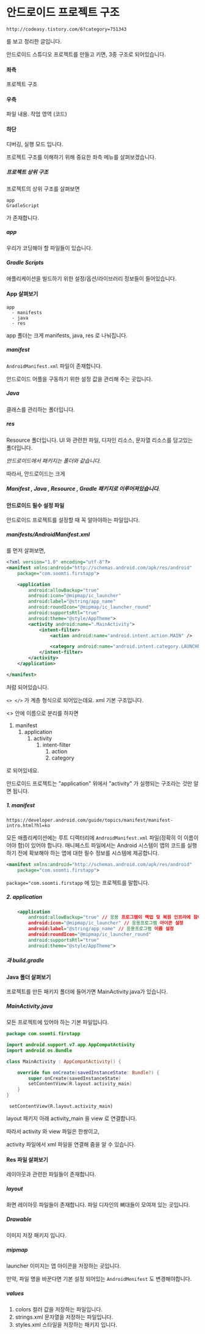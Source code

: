 # 안드로이드 프로젝트 구조

```
http://codeasy.tistory.com/6?category=751343
```

를 보고 정리한 글입니다.



안드로이드 스튜디오 프로젝트를 만들고 키면, 3중 구조로 되어있습니다.

#### 좌측

프로젝트 구조

#### 우측

파일 내용. 작업 영역 (코드)

#### 하단

디버깅, 실행 모드 입니다.



프로젝트 구조를 이해하기 위해 중요한 좌측 메뉴를 살펴보겠습니다.

##### 프로젝트 상위 구조

프로젝트의 상위 구조를 살펴보면 

```
app
GradleScript
```

가 존재합니다.

##### app

우리가 코딩해야 할 파일들이 있습니다.

##### Gradle Scripts

애플리케이션을 빌드하기 위한 설정/옵션/라이브러리 정보들이 들어있습니다.



#### App 살펴보기

```
app
  - manifests
  - java
  - res
```

app 폴더는 크게 manifests, java, res 로 나눠집니다.

##### manifest

`AndroidManifest.xml` 파일이 존재합니다. 

안드로이드 어플을 구동하기 위한 설정 값을 관리해 주는 곳입니다.

##### Java

클래스를 관리하는 폴더입니다.

##### res

Resource 폴더입니다. UI 와 관련한 파일, 디자인 리소스, 문자열 리소스를 담고있는 폴더입니다. 

*안드로이드에서 패키지는 폴더와 같습니다.*



따라서, 안드로이드는 크게

##### Manifest , Java , Resource , Gradle 패키지로 이루어져있습니다.



#### 안드로이드 필수 설정 파일

안드로이드 프로젝트를 설정할 때 꼭 알아야하는 파일입니다.

##### manifests/AndroidManifest.xml 

를 먼저 살펴보면,

```xml
<?xml version="1.0" encoding="utf-8"?>
<manifest xmlns:android="http://schemas.android.com/apk/res/android"
    package="com.soomti.firstapp">

    <application
        android:allowBackup="true"
        android:icon="@mipmap/ic_launcher"
        android:label="@string/app_name"
        android:roundIcon="@mipmap/ic_launcher_round"
        android:supportsRtl="true"
        android:theme="@style/AppTheme">
        <activity android:name=".MainActivity">
            <intent-filter>
                <action android:name="android.intent.action.MAIN" />

                <category android:name="android.intent.category.LAUNCHER" />
            </intent-filter>
        </activity>
    </application>

</manifest>
```

처럼 되어있습니다.

`<> </>` 가 계층 형식으로 되어있는데요. xml 기본 구조입니다.

<> 안에 이름으로 분리를 하자면 

1. manifest
   1. application
      1. activity
         1. intent-filter
            1. action
            2. category

로 되어있네요. 

안드로이드 프로젝트는 "application" 위에서 "activity" 가 실행되는 구조라는 것만 알면 됩니다. 

##### 1. manifest

```
https://developer.android.com/guide/topics/manifest/manifest-intro.html?hl=ko
```

모든 애플리케이션에는 루트 디렉터리에 `AndroidManifest.xml` 파일(정확히 이 이름이어야 함)이 있어야 합니다. 매니페스트 파일에서는 Android 시스템이 앱의 코드를 실행하기 전에 확보해야 하는 앱에 대한 필수 정보를 시스템에 제공합니다.

```xml
<manifest xmlns:android="http://schemas.android.com/apk/res/android"
    package="com.soomti.firstapp">
```

`package="com.soomti.firstapp`  에 있는 프로젝트를 말합니다.

##### 2. application

```xml
    <application
        android:allowBackup="true" // 응용 프로그램이 백업 및 복원 인프라에 참여할 수 있는지 여부. 
        android:icon="@mipmap/ic_launcher" // 응용프로그램 아이콘 설정 
        android:label="@string/app_name" // 응용프로그램 이름 설정 
        android:roundIcon="@mipmap/ic_launcher_round"
        android:supportsRtl="true"
        android:theme="@style/AppTheme">
```



##### 과 build.gradle





#### Java 폴더 살펴보기

프로젝트를 만든 패키지 폴더에 들어가면 MainActivity.java가 있습니다.

##### MainActivity.java

모든 프로젝트에 있어야 하는 기본 파일입니다. 

```kotlin
package com.soomti.firstapp

import android.support.v7.app.AppCompatActivity
import android.os.Bundle

class MainActivity : AppCompatActivity() {

    override fun onCreate(savedInstanceState: Bundle?) {
        super.onCreate(savedInstanceState)
        setContentView(R.layout.activity_main)
    }
}

```

` setContentView(R.layout.activity_main)` 

layout 패키지 아래 activity_main 을 view 로 연결합니다.

따라서 activity 와 view 파일은 한쌍이고,

activity 파일에서 xml 파일을 연결해 줌을 알 수 있습니다. 



#### Res 파일 살펴보기

레이아웃과 관련한 파일들이 존재합니다.

##### layout

화면 레이아웃 파일들이 존재합니다. 파일 디자인의 뼈대들이 모여져 있는 곳입니다.

##### Drawable

이미지 저장 패키지 입니다. 

##### mipmap

launcher 이미지는 앱 아이콘을 저장하는 곳입니다.

만약, 파일 명을 바꾼다면 기본 설정 되어있는 `AndroidMenifest` 도 변경해야합니다.

##### values 

1. colors  컬러 값을 저장하는 파일입니다.
2. strings.xml 문자열을 저장하는 파일입니다.
3. styles.xml 스타일을 저장하는 패키지 입니다.




